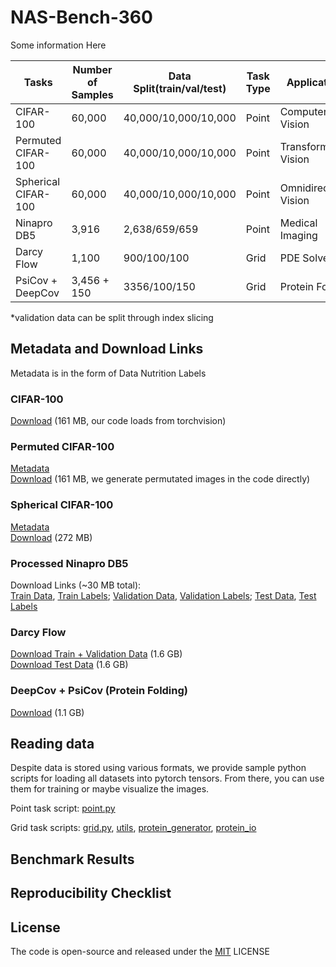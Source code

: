 # NAS-Bench-360

Some information Here

| Tasks               | Number of Samples | Data Split(train/val/test) | Task Type | Applications           | License  |
|---------------------|-------------------|----------------------------|-----------|------------------------|----------|
| CIFAR-100           | 60,000            | 40,000/10,000/10,000       | Point     | Computer Vision        | CC BY-SA |
| Permuted CIFAR-100  | 60,000            | 40,000/10,000/10,000       | Point     | Transformed Vision     | CC BY-SA |
| Spherical CIFAR-100 | 60,000            | 40,000/10,000/10,000       | Point     | Omnidirectional Vision | CC BY-SA |
| Ninapro DB5         | 3,916             | 2,638/659/659              | Point     | Medical Imaging        | CC BY-ND |
| Darcy Flow          | 1,100             | 900/100/100                | Grid      | PDE Solver             | MIT      |
| PsiCov + DeepCov    | 3,456 + 150       | 3356/100/150               | Grid      | Protein Folding        | GPL      |
*validation data can be split through index slicing 

## Metadata and Download Links
Metadata is in the form of Data Nutrition Labels
### CIFAR-100 <br /> 
[Download](https://www.cs.toronto.edu/~kriz/cifar-100-python.tar.gz) 
(161 MB, our code loads from torchvision)

### Permuted CIFAR-100 <br /> 
[Metadata](permuted.pdf) <br/>
[Download](https://www.cs.toronto.edu/~kriz/cifar-100-python.tar.gz)
(161 MB, we generate permutated images in the code directly)

### Spherical CIFAR-100 <br /> 
[Metadata](spherical.pdf) <br/>
[Download](https://pde-xd.s3.amazonaws.com/spherical/s2_cifar100.gz) (272 MB)

### Processed Ninapro DB5  <br />
Download Links (~30 MB total): <br />
[Train Data](https://pde-xd.s3.amazonaws.com/ninapro/ninapro_train.npy), 
[Train Labels](https://pde-xd.s3.amazonaws.com/ninapro/label_train.npy); 
[Validation Data](https://pde-xd.s3.amazonaws.com/ninapro/ninapro_val.npy),
[Validation Labels](https://pde-xd.s3.amazonaws.com/ninapro/label_val.npy); 
[Test Data](https://pde-xd.s3.amazonaws.com/ninapro/ninapro_test.npy),
[Test Labels](https://pde-xd.s3.amazonaws.com/ninapro/label_test.npy)

### Darcy Flow <br />
[Download Train + Validation Data](https://pde-xd.s3.amazonaws.com/piececonst_r421_N1024_smooth1.mat) (1.6 GB) <br/>
[Download Test Data](https://pde-xd.s3.amazonaws.com/piececonst_r421_N1024_smooth2.mat) (1.6 GB)

### DeepCov + PsiCov (Protein Folding) <br />
[Download](https://pde-xd.s3.amazonaws.com/protein.zip) (1.1 GB)

## Reading data 

Despite data is stored using various formats, we provide sample python scripts for loading
all datasets into pytorch tensors. From there, you can use them for training or maybe visualize
the images. 

Point task script: [point.py](point.py)

Grid task scripts: [grid.py](grid.py), [utils](utils_grid.py), [protein_generator](protein_gen.py),
[protein_io](protein_io.py)

## Benchmark Results 

## Reproducibility Checklist 

## License

The code is open-source and released under the [MIT](https://en.wikipedia.org/wiki/MIT_License) LICENSE